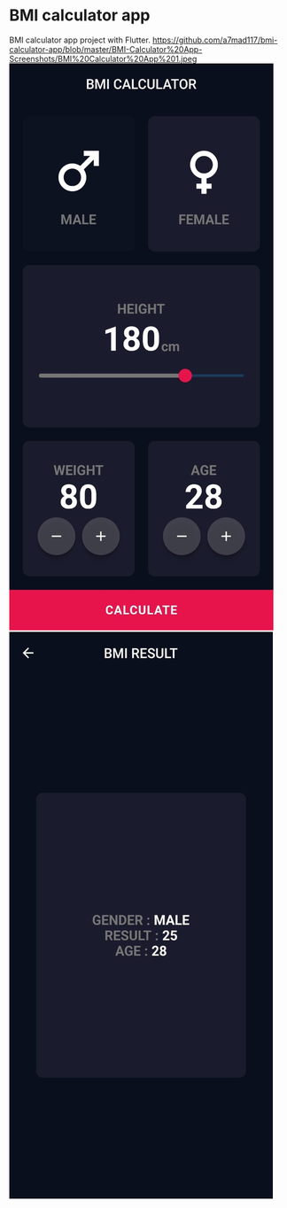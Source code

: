 # BMI calculator app

BMI calculator app project with Flutter.
https://github.com/a7mad117/bmi-calculator-app/blob/master/BMI-Calculator%20App-Screenshots/BMI%20Calculator%20App%201.jpeg
![alt text](https://github.com/a7mad117/bmi-calculator-app/blob/master/BMI-Calculator%20App-Screenshots/BMI%20Calculator%20App%201.jpeg?raw=true)
![alt text](https://github.com/a7mad117/bmi-calculator-app/blob/master/BMI-Calculator%20App-Screenshots/BMI%20Calculator%20App%202.jpeg?raw=true)

